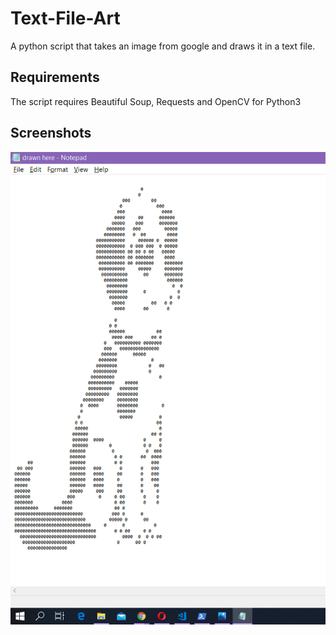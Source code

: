 # Text-File-Art

A python script that takes an image from google and draws it in a text file.

## Requirements
The script requires Beautiful Soup, Requests and OpenCV for Python3 

## Screenshots

![Screenshot loads here](https://github.com/keshav99/Text-File-Art/blob/master/Screenshot.png)
